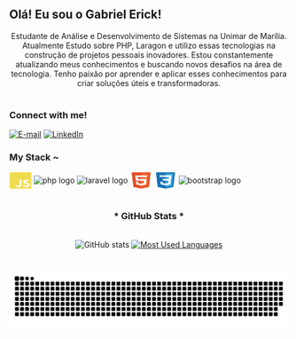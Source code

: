 ## Olá! Eu sou o Gabriel Erick!


<p align="center">Estudante de Análise e Desenvolvimento de Sistemas na Unimar de Marília. Atualmente Estudo sobre PHP, Laragon e utilizo essas tecnologias na construção de projetos pessoais inovadores.
Estou constantemente atualizando meus conhecimentos e buscando novos desafios na área de tecnologia. Tenho paixão por aprender e aplicar esses conhecimentos para criar soluções úteis e transformadoras.
  
#

<img align="right" alt="" height="190px" src="https://github.com/user-attachments/assets/25a403af-93b0-4f5d-b291-24134919909d">

<h3 align="left">Connect with me!</h3>

[![E-mail](https://img.shields.io/badge/-Email-000?style=for-the-badge&logo=microsoft-outlook&logoColor=FF00F6&color:FFF)](mailto:gabrielmmve13@gmail.com)
[![LinkedIn](https://img.shields.io/badge/-LinkedIn-000?style=for-the-badge&logo=linkedin&logoColor=FF00F6&color:FFF)](https://www.linkedin.com/in/gabriel-erick-401595204/)


<h3 align="left">My Stack ~</h3>

<div align="left">
  <img align="center" alt="js logo" height="30" width="40" src="https://raw.githubusercontent.com/devicons/devicon/master/icons/javascript/javascript-plain.svg">
  <img align="center" alt="php logo" height="35" width="40" src="https://cdn.jsdelivr.net/gh/devicons/devicon@latest/icons/php/php-original.svg">
  <img align="center" alt="laravel logo" height="30" width="40" src="https://cdn.jsdelivr.net/gh/devicons/devicon@latest/icons/laravel/laravel-original.svg">
  <img align="center" alt="html logo" height="30" width="40" src="https://raw.githubusercontent.com/devicons/devicon/master/icons/html5/html5-original.svg">
  <img align="center" alt="css logo" height="30" width="40" src="https://raw.githubusercontent.com/devicons/devicon/master/icons/css3/css3-original.svg">
  <img align="center" alt="bootstrap logo" height="30" width="40" src="https://cdn.jsdelivr.net/gh/devicons/devicon@latest/icons/bootstrap/bootstrap-original.svg" />

</div>

#

<div style="text-align: center;" align="center">
  <h3>* GitHub Stats *</h3>
  <br>
  <img src="https://github-readme-stats-git-masterrstaa-rickstaa.vercel.app/api?username=Gabriel-erk&hide_title=true&show_icons=true&include_all_commits=false&count_private=true&line_height=25&hide=issues&bg_color=000&title_color=FF00F6&text_color=FFF&border_radius=3&border_color=36123c&icon_color=FF00F6&theme=jolly" alt="GitHub stats">

   <a href="https://github.com/Gabriel-erk/github-readme-stats">
    <img src="https://github-readme-stats-git-masterrstaa-rickstaa.vercel.app/api/top-langs/?username=Gabriel-erk&line_height=10&card_width=290&layout=compact&hide_title=false&langs_count=4&show_icons=true&title_color=FF00F6&hide=html,scss,less,blade,cmake,c++,python&bg_color=000&text_color=8B8B8B&border_radius=3&border_color=561760&count_private=true" alt="Most Used Languages">
  </a>
</div>


#

<picture align="center">
  <source media="(prefers-color-scheme: dark)" srcset="https://raw.githubusercontent.com/mari4souza/mari4souza/output/github-contribution-grid-snake-dark.svg">
  <source media="(prefers-color-scheme: light)" srcset="https://raw.githubusercontent.com/mari4souza/mari4souza/output/github-contribution-grid-snake-dark.svg">
  <img align="center" alt="github contribution grid snake animation" src="https://raw.githubusercontent.com/mari4souza/mari4souza/output/github-contribution-grid-snake.svg">
</picture>
